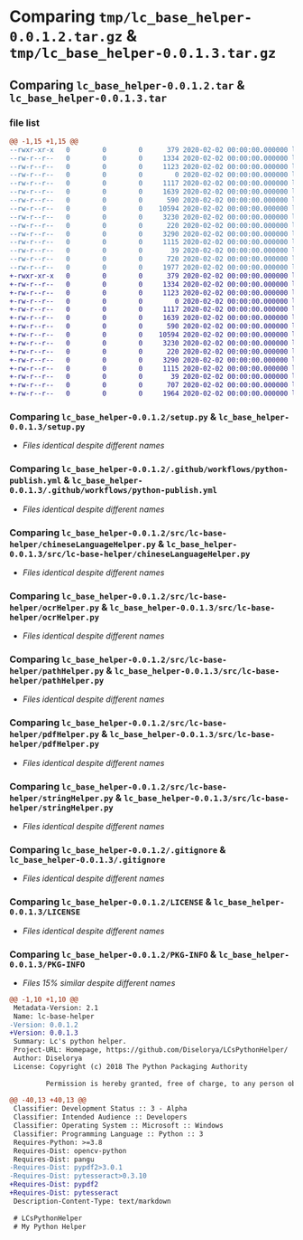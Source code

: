 # Comparing `tmp/lc_base_helper-0.0.1.2.tar.gz` & `tmp/lc_base_helper-0.0.1.3.tar.gz`

## Comparing `lc_base_helper-0.0.1.2.tar` & `lc_base_helper-0.0.1.3.tar`

### file list

```diff
@@ -1,15 +1,15 @@
--rwxr-xr-x   0        0        0      379 2020-02-02 00:00:00.000000 lc_base_helper-0.0.1.2/GetRequires.bat
--rw-r--r--   0        0        0     1334 2020-02-02 00:00:00.000000 lc_base_helper-0.0.1.2/setup.py
--rw-r--r--   0        0        0     1123 2020-02-02 00:00:00.000000 lc_base_helper-0.0.1.2/.github/workflows/python-publish.yml
--rw-r--r--   0        0        0        0 2020-02-02 00:00:00.000000 lc_base_helper-0.0.1.2/src/lc-base-helper/__init__.py
--rw-r--r--   0        0        0     1117 2020-02-02 00:00:00.000000 lc_base_helper-0.0.1.2/src/lc-base-helper/chineseLanguageHelper.py
--rw-r--r--   0        0        0     1639 2020-02-02 00:00:00.000000 lc_base_helper-0.0.1.2/src/lc-base-helper/ocrHelper.py
--rw-r--r--   0        0        0      590 2020-02-02 00:00:00.000000 lc_base_helper-0.0.1.2/src/lc-base-helper/pathHelper.py
--rw-r--r--   0        0        0    10594 2020-02-02 00:00:00.000000 lc_base_helper-0.0.1.2/src/lc-base-helper/pdfHelper.py
--rw-r--r--   0        0        0     3230 2020-02-02 00:00:00.000000 lc_base_helper-0.0.1.2/src/lc-base-helper/stringHelper.py
--rw-r--r--   0        0        0      220 2020-02-02 00:00:00.000000 lc_base_helper-0.0.1.2/src/lc-base-helper/terminalHelper.py
--rw-r--r--   0        0        0     3290 2020-02-02 00:00:00.000000 lc_base_helper-0.0.1.2/.gitignore
--rw-r--r--   0        0        0     1115 2020-02-02 00:00:00.000000 lc_base_helper-0.0.1.2/LICENSE
--rw-r--r--   0        0        0       39 2020-02-02 00:00:00.000000 lc_base_helper-0.0.1.2/README.md
--rw-r--r--   0        0        0      720 2020-02-02 00:00:00.000000 lc_base_helper-0.0.1.2/pyproject.toml
--rw-r--r--   0        0        0     1977 2020-02-02 00:00:00.000000 lc_base_helper-0.0.1.2/PKG-INFO
+-rwxr-xr-x   0        0        0      379 2020-02-02 00:00:00.000000 lc_base_helper-0.0.1.3/GetRequires.bat
+-rw-r--r--   0        0        0     1334 2020-02-02 00:00:00.000000 lc_base_helper-0.0.1.3/setup.py
+-rw-r--r--   0        0        0     1123 2020-02-02 00:00:00.000000 lc_base_helper-0.0.1.3/.github/workflows/python-publish.yml
+-rw-r--r--   0        0        0        0 2020-02-02 00:00:00.000000 lc_base_helper-0.0.1.3/src/lc-base-helper/__init__.py
+-rw-r--r--   0        0        0     1117 2020-02-02 00:00:00.000000 lc_base_helper-0.0.1.3/src/lc-base-helper/chineseLanguageHelper.py
+-rw-r--r--   0        0        0     1639 2020-02-02 00:00:00.000000 lc_base_helper-0.0.1.3/src/lc-base-helper/ocrHelper.py
+-rw-r--r--   0        0        0      590 2020-02-02 00:00:00.000000 lc_base_helper-0.0.1.3/src/lc-base-helper/pathHelper.py
+-rw-r--r--   0        0        0    10594 2020-02-02 00:00:00.000000 lc_base_helper-0.0.1.3/src/lc-base-helper/pdfHelper.py
+-rw-r--r--   0        0        0     3230 2020-02-02 00:00:00.000000 lc_base_helper-0.0.1.3/src/lc-base-helper/stringHelper.py
+-rw-r--r--   0        0        0      220 2020-02-02 00:00:00.000000 lc_base_helper-0.0.1.3/src/lc-base-helper/terminalHelper.py
+-rw-r--r--   0        0        0     3290 2020-02-02 00:00:00.000000 lc_base_helper-0.0.1.3/.gitignore
+-rw-r--r--   0        0        0     1115 2020-02-02 00:00:00.000000 lc_base_helper-0.0.1.3/LICENSE
+-rw-r--r--   0        0        0       39 2020-02-02 00:00:00.000000 lc_base_helper-0.0.1.3/README.md
+-rw-r--r--   0        0        0      707 2020-02-02 00:00:00.000000 lc_base_helper-0.0.1.3/pyproject.toml
+-rw-r--r--   0        0        0     1964 2020-02-02 00:00:00.000000 lc_base_helper-0.0.1.3/PKG-INFO
```

### Comparing `lc_base_helper-0.0.1.2/setup.py` & `lc_base_helper-0.0.1.3/setup.py`

 * *Files identical despite different names*

### Comparing `lc_base_helper-0.0.1.2/.github/workflows/python-publish.yml` & `lc_base_helper-0.0.1.3/.github/workflows/python-publish.yml`

 * *Files identical despite different names*

### Comparing `lc_base_helper-0.0.1.2/src/lc-base-helper/chineseLanguageHelper.py` & `lc_base_helper-0.0.1.3/src/lc-base-helper/chineseLanguageHelper.py`

 * *Files identical despite different names*

### Comparing `lc_base_helper-0.0.1.2/src/lc-base-helper/ocrHelper.py` & `lc_base_helper-0.0.1.3/src/lc-base-helper/ocrHelper.py`

 * *Files identical despite different names*

### Comparing `lc_base_helper-0.0.1.2/src/lc-base-helper/pathHelper.py` & `lc_base_helper-0.0.1.3/src/lc-base-helper/pathHelper.py`

 * *Files identical despite different names*

### Comparing `lc_base_helper-0.0.1.2/src/lc-base-helper/pdfHelper.py` & `lc_base_helper-0.0.1.3/src/lc-base-helper/pdfHelper.py`

 * *Files identical despite different names*

### Comparing `lc_base_helper-0.0.1.2/src/lc-base-helper/stringHelper.py` & `lc_base_helper-0.0.1.3/src/lc-base-helper/stringHelper.py`

 * *Files identical despite different names*

### Comparing `lc_base_helper-0.0.1.2/.gitignore` & `lc_base_helper-0.0.1.3/.gitignore`

 * *Files identical despite different names*

### Comparing `lc_base_helper-0.0.1.2/LICENSE` & `lc_base_helper-0.0.1.3/LICENSE`

 * *Files identical despite different names*

### Comparing `lc_base_helper-0.0.1.2/PKG-INFO` & `lc_base_helper-0.0.1.3/PKG-INFO`

 * *Files 15% similar despite different names*

```diff
@@ -1,10 +1,10 @@
 Metadata-Version: 2.1
 Name: lc-base-helper
-Version: 0.0.1.2
+Version: 0.0.1.3
 Summary: Lc's python helper.
 Project-URL: Homepage, https://github.com/Diselorya/LCsPythonHelper/
 Author: Diselorya
 License: Copyright (c) 2018 The Python Packaging Authority
         
         Permission is hereby granted, free of charge, to any person obtaining a copy
         
@@ -40,13 +40,13 @@
 Classifier: Development Status :: 3 - Alpha
 Classifier: Intended Audience :: Developers
 Classifier: Operating System :: Microsoft :: Windows
 Classifier: Programming Language :: Python :: 3
 Requires-Python: >=3.8
 Requires-Dist: opencv-python
 Requires-Dist: pangu
-Requires-Dist: pypdf2>3.0.1
-Requires-Dist: pytesseract>0.3.10
+Requires-Dist: pypdf2
+Requires-Dist: pytesseract
 Description-Content-Type: text/markdown
 
 # LCsPythonHelper
 # My Python Helper
```

